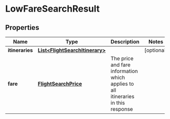 
# LowFareSearchResult

## Properties
Name | Type | Description | Notes
------------ | ------------- | ------------- | -------------
**itineraries** | [**List&lt;FlightSearchItinerary&gt;**](FlightSearchItinerary.md) |  |  [optional]
**fare** | [**FlightSearchPrice**](FlightSearchPrice.md) | The price and fare information which applies to all itineraries in this response | 



